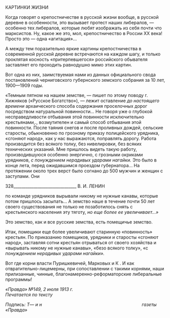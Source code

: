 КАРТИНКИ ЖИЗНИ

Когда говорят о крепостничестве в русской жизни вообще, в русской деревне в осо­бенности, это вызывает протест наших либералов, — особенно тех либералов, которые любят изображать из себя почти что марксистов. Ну, какое же это, мол, крепостничест­во в России XX века! Просто это — одна «агитация»...

А между тем поразительно яркие картины крепостничества в современной русской деревне встречаются на каждом шагу, и только проклятая косность «притерпевшегося» российского обывателя заставляет его проходить равнодушно мимо этих картин.

Вот одна из них, заимствуемая нами из данных официального свода постановлений черниговского губернского земского собрания за 10 лет, 1900—1909 годы.

«Темным пятном на нашем земстве, — пишет по этому поводу г. Хижняков («Русское Богатство»), — лежит оставление _до настоящего времени_ архаического способа содержания проселочных дорог посред­ством натуральной повинности... Не говоря уже о глубокой несправедливости отбывания этой повинно­сти исключительно крестьянами,., возмутителен и самый способ отбывания этой повинности. После тая­ния снегов и после проливных дождей, сельские старосты, обыкновенно по грозному приказу полицей­ского урядника, «сгоняют народ», как у нас выражаются, поправлять дорогу. Работа производится без всякого толку, без нивелировки, без всяких технических указаний. Мне пришлось видеть такую работу, производившуюся особенно энергично, с грозными окриками урядников, _с понуждением нерадивых уда­рами нагайки._ Это было в конце лета, перед ожидавшимся проездом губернатора... На протяжении около трех верст было согнано до 500 мужчин и женщин с заступами. Они

  

328_______________________________ В. И. ЛЕНИН

по команде урядников вырывали никому не нужные канавы, которые потом пришлось засыпать... А зем­ство наше в течение почти 50 лет своего существования не только не позаботилось снять с крестьянского населения эту тяготу, _но еще более ее увеличивает...»_

Это земство, как и все русские земства, есть помещичье земство.

Итак, помещики еще более увеличивают старинную «повинность» крестьян. По при­казанию помещиков, урядники и старосты «сгоняют народ», заставляя сотни крестьян отрываться от своего хозяйства и «вырывать никому не нужные канавы», «безо всякого толку», «с _понуждением нерадивых ударами нагайки»._

Вот где корни власти Пуришкевичей, Марковых и К . И как отвратительно-лицемерны, при сопоставлении с такими корнями, наши прилизанные, чинные, благо­намеренно-реформаторские либеральные программы!

_«Правда» №149, 2 июля 1913 г.                                                              Печатается по тексту_

_Подпись:_ _Τ_— _и н                                                                                газеты «Правда»_